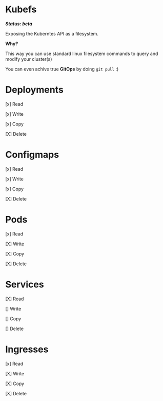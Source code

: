 # Kubefs

***Status: beta***


Exposing the Kuberntes API as a filesystem.

**Why?**

This way you can use standard linux filesystem commands to query and modify your cluster(s)

You can even achive true **GitOps** by doing `git pull` :)


# Deployments
[x] Read

[x] Write

[x] Copy

[X] Delete

# Configmaps
[x] Read

[x] Write

[x] Copy

[X] Delete

# Pods
[x] Read

[X] Write

[X] Copy

[X] Delete

# Services
[X] Read

[] Write

[] Copy

[] Delete

# Ingresses
[x] Read

[X] Write

[X] Copy

[X] Delete
